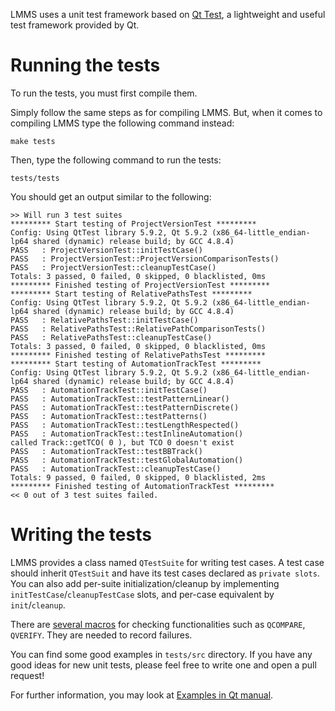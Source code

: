 LMMS uses a unit test framework based on [Qt Test](https://doc.qt.io/qt-5/qtest-overview.html), a lightweight and useful test framework provided by Qt.

# Running the tests

To run the tests, you must first compile them.

Simply follow the same steps as for compiling LMMS. But, when it comes to compiling LMMS type the following command instead:

```
make tests
```

Then, type the following command to run the tests:

```
tests/tests
```

You should get an output similar to the following:

```
>> Will run 3 test suites
********* Start testing of ProjectVersionTest *********
Config: Using QtTest library 5.9.2, Qt 5.9.2 (x86_64-little_endian-lp64 shared (dynamic) release build; by GCC 4.8.4)
PASS   : ProjectVersionTest::initTestCase()
PASS   : ProjectVersionTest::ProjectVersionComparisonTests()
PASS   : ProjectVersionTest::cleanupTestCase()
Totals: 3 passed, 0 failed, 0 skipped, 0 blacklisted, 0ms
********* Finished testing of ProjectVersionTest *********
********* Start testing of RelativePathsTest *********
Config: Using QtTest library 5.9.2, Qt 5.9.2 (x86_64-little_endian-lp64 shared (dynamic) release build; by GCC 4.8.4)
PASS   : RelativePathsTest::initTestCase()
PASS   : RelativePathsTest::RelativePathComparisonTests()
PASS   : RelativePathsTest::cleanupTestCase()
Totals: 3 passed, 0 failed, 0 skipped, 0 blacklisted, 0ms
********* Finished testing of RelativePathsTest *********
********* Start testing of AutomationTrackTest *********
Config: Using QtTest library 5.9.2, Qt 5.9.2 (x86_64-little_endian-lp64 shared (dynamic) release build; by GCC 4.8.4)
PASS   : AutomationTrackTest::initTestCase()
PASS   : AutomationTrackTest::testPatternLinear()
PASS   : AutomationTrackTest::testPatternDiscrete()
PASS   : AutomationTrackTest::testPatterns()
PASS   : AutomationTrackTest::testLengthRespected()
PASS   : AutomationTrackTest::testInlineAutomation()
called Track::getTCO( 0 ), but TCO 0 doesn't exist
PASS   : AutomationTrackTest::testBBTrack()
PASS   : AutomationTrackTest::testGlobalAutomation()
PASS   : AutomationTrackTest::cleanupTestCase()
Totals: 9 passed, 0 failed, 0 skipped, 0 blacklisted, 2ms
********* Finished testing of AutomationTrackTest *********
<< 0 out of 3 test suites failed.
```

# Writing the tests
LMMS provides a class named `QTestSuite` for writing test cases. A test case should inherit `QTestSuit` and have its test cases declared as `private slots`. You can also add per-suite initialization/cleanup by implementing `initTestCase`/`cleanupTestCase` slots, and per-case equivalent by `init`/`cleanup`.

There are [several macros](https://doc.qt.io/qt-5/qtest.html#macros) for checking functionalities such as `QCOMPARE`, `QVERIFY`. They are needed to record failures.

You can find some good examples in `tests/src` directory. If you have any good ideas for new unit tests, please feel free to write one and open a pull request!

For further information, you may look at [Examples in Qt manual](https://doc.qt.io/qt-5/qttestlib-tutorial1-example.html).